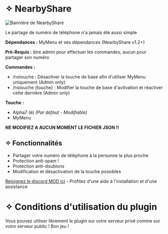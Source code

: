 # ✧ NearbyShare
![Bannière de NearbyShare](https://cdn.discordapp.com/attachments/1154659162005983255/1196930914236776498/logo_nearbyshare.png?ex=65b96bc7&is=65a6f6c7&hm=20c6f3cbec45fa4e6057cb0020f0ef82be06d553a2e2d2d9d5725446b3fd2319&)

Le partage de numéro de téléphone n'a jamais été aussi simple

**Dépendances :** MyMenu et ses dépendances (NearbyShare v1.2+)

**Pré-Requis :** âtre admin pour effectuer les commandes, aucun pour partager son numéro

**Commandes :** 
- /nstouche : Désactiver la touche de base afin d'utiliser MyMenu uniquement (Admin only)
- /nstouche {touche} : Modifier la touche de base d'activation et réactiver cette dernière (Admin only)

**Touche :** 
- Alpha7 (è) _(Par défaut - Modifiable)_
- MyMenu

**NE MODIFIEZ A AUCUN MOMENT LE FICHIER JSON !!**

## ✧ Fonctionnalités
* Partager votre numéro de téléphone à la personne la plus proche
* Protection anti-spam !
* Protection anti-doublons
* Modification et désactivation de la touche possibles

[Rejoignez le discord MOD ici](https://discord.gg/8j2suEE9Mf) - Profitez d'une aide à l'installation et d'une assistance

# ✧ Conditions d'utilisation du plugin

Vous pouvez utiliser librement le plugin sur votre serveur privé comme sur votre serveur public ! Bon jeu !
